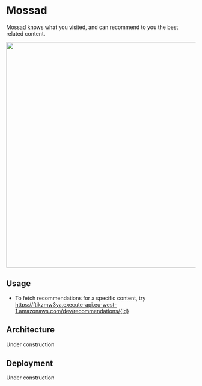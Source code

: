 # Mossad
Mossad knows what you visited, and can recommend to you the best related content. 

<img src="https://i.pinimg.com/736x/11/af/a5/11afa5f2530eccf3b115f622092a9808--poster-design-ideas.jpg" width="600px">

## Usage
- To fetch recommendations for a specific content, try
https://ftikzmw3ya.execute-api.eu-west-1.amazonaws.com/dev/recommendations/{id}

## Architecture
Under construction

## Deployment
Under construction
